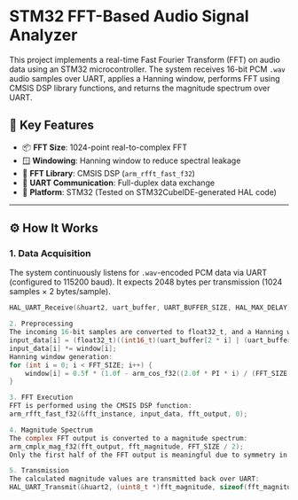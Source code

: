 # STM32 FFT-Based Audio Signal Analyzer

This project implements a real-time Fast Fourier Transform (FFT) on audio data using an STM32 microcontroller. The system receives 16-bit PCM `.wav` audio samples over UART, applies a Hanning window, performs FFT using CMSIS DSP library functions, and returns the magnitude spectrum over UART.

## 📌 Key Features

- 📦 **FFT Size**: 1024-point real-to-complex FFT
- 🪟 **Windowing**: Hanning window to reduce spectral leakage
- 🧮 **FFT Library**: CMSIS DSP (`arm_rfft_fast_f32`)
- 🔄 **UART Communication**: Full-duplex data exchange
- 📡 **Platform**: STM32 (Tested on STM32CubeIDE-generated HAL code)

---

## ⚙️ How It Works

### 1. **Data Acquisition**
The system continuously listens for `.wav`-encoded PCM data via UART (configured to 115200 baud). It expects 2048 bytes per transmission (1024 samples × 2 bytes/sample).

```c
HAL_UART_Receive(&huart2, uart_buffer, UART_BUFFER_SIZE, HAL_MAX_DELAY);

2. Preprocessing
The incoming 16-bit samples are converted to float32_t, and a Hanning window is applied to the input signal.
input_data[i] = (float32_t)((int16_t)(uart_buffer[2 * i] | (uart_buffer[2 * i + 1] << 8)));
input_data[i] *= window[i];
Hanning window generation:
for (int i = 0; i < FFT_SIZE; i++) {
    window[i] = 0.5f * (1.0f - arm_cos_f32((2.0f * PI * i) / (FFT_SIZE - 1)));
}

3. FFT Execution
FFT is performed using the CMSIS DSP function:
arm_rfft_fast_f32(&fft_instance, input_data, fft_output, 0);

4. Magnitude Spectrum
The complex FFT output is converted to a magnitude spectrum:
arm_cmplx_mag_f32(fft_output, fft_magnitude, FFT_SIZE / 2);
Only the first half of the FFT output is meaningful due to symmetry in the FFT of real signals.

5. Transmission
The calculated magnitude values are transmitted back over UART:
HAL_UART_Transmit(&huart2, (uint8_t *)fft_magnitude, sizeof(fft_magnitude), HAL_MAX_DELAY);
